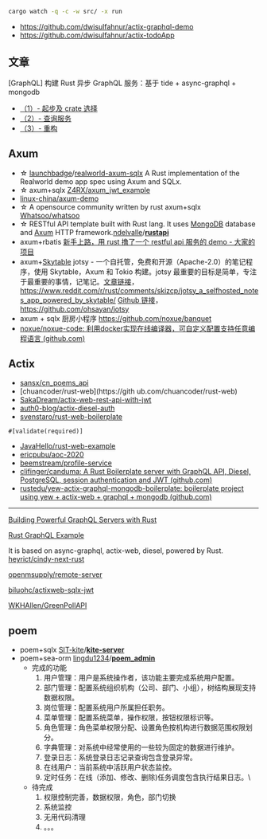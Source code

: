 ```bash
cargo watch -q -c -w src/ -x run
```

- https://github.com/dwisulfahnur/actix-graphql-demo
- https://github.com/dwisulfahnur/actix-todoApp

## 文章

[GraphQL] 构建 Rust 异步 GraphQL 服务：基于 tide + async-graphql + mongodb

- [（1）- 起步及 crate 选择](<https://blog.budshome.com/budshome/gou-jian-rust-yi-bu-graphql-fu-wu-:ji-yu-tide-+-async-graphql-+-mongodb(1)--qi-bu-ji-crate-xuan-ze>)
- [（2）- 查询服务](<https://blog.budshome.com/budshome/gou-jian-rust-yi-bu-graphql-fu-wu-:ji-yu-tide-+-async-graphql-+-mongodb(2)--cha-xun-fu-wu>)
- [（3）- 重构](<https://blog.budshome.com/budshome/gou-jian-rust-yi-bu-graphql-fu-wu-:ji-yu-tide-+-async-graphql-+-mongodb(3)--zhong-gou>)

## Axum

- ☆ [launchbadge](https://github.com/launchbadge)/[realworld-axum-sqlx](https://github.com/launchbadge/realworld-axum-sqlx) A Rust implementation of the Realworld demo app spec using Axum and SQLx.
- ☆ axum+sqlx [Z4RX/axum_jwt_example](https://github.com/Z4RX/axum_jwt_example)
- [linux-china/axum-demo](https://github.com/linux-china/axum-demo)
- ☆ A opensource community written by rust axum+sqlx [Whatsoo/whatsoo](https://github.com/Whatsoo/whatsoo)
- ☆ RESTful API template built with Rust lang. It uses [MongoDB](https://docs.mongodb.com/) database and [Axum](https://github.com/tokio-rs/axum) HTTP framework.[ndelvalle](https://github.com/ndelvalle)/**[rustapi](https://github.com/ndelvalle/rustapi)**
- axum+rbatis [新手上路，用 rust 撸了一个 restful api 服务的 demo - 大家的项目](https://github.com/liyue201/rust-rest-demo)
- axum+[Skytable](https://github.com/skytable/skytable) jotsy - 一个自托管，免费和开源（Apache-2.0）的笔记程序，使用 Skytable，Axum 和 Tokio 构建。jotsy 最重要的目标是简单，专注于最重要的事情，记笔记。[文章链接](https://www.reddit.com/r/rust/comments/skizcp/jotsy_a_selfhosted_notes_app_powered_by_skytable/)，https://www.reddit.com/r/rust/comments/skizcp/jotsy_a_selfhosted_notes_app_powered_by_skytable/ [Github 链接](https://github.com/ohsayan/jotsy)，https://github.com/ohsayan/jotsy
- axum + sqlx 厨房小程序 https://github.com/noxue/banquet
- [noxue/noxue-code: 利用docker实现在线编译器，可自定义配置支持任意编程语言 (github.com)](https://github.com/noxue/noxue-code)

## Actix

- [sansx/cn_poems_api](https://github.com/sansx/cn_poems_api)
- [chuancoder/rust-web](https://gith
  ub.com/chuancoder/rust-web)
- [SakaDream/actix-web-rest-api-with-jwt](https://github.com/SakaDream/actix-web-rest-api-with-jwt)
- [auth0-blog/actix-diesel-auth](https://github.com/auth0-blog/actix-diesel-auth)
- [svenstaro/rust-web-boilerplate](https://github.com/svenstaro/rust-web-boilerplate)

`#[validate(required)]`

- [JavaHello/rust-web-example](https://github.com/JavaHello/rust-web-example)
- [ericpubu/aoc-2020](https://github.com/ericpubu/aoc-2020)
- [beemstream/profile-service](https://github.com/beemstream/profile-service)
- [clifinger/canduma: A Rust Boilerplate server with GraphQL API, Diesel, PostgreSQL, session authentication and JWT (github.com)](https://github.com/clifinger/canduma)
- [rustedu/yew-actix-graphql-mongodb-boilerplate: boilerplate project using yew + actix-web + graphql + mongodb (github.com)](https://github.com/rustedu/yew-actix-graphql-mongodb-boilerplate)

---

[Building Powerful GraphQL Servers with Rust](https://dev.to/open-graphql/building-powerful-graphql-servers-with-rust-3gla)

[Rust GraphQL Example](https://github.com/iwilsonq/rust-graphql-example)

It is based on async-graphql, actix-web, diesel, powered by Rust.
[heyrict/cindy-next-rust](https://github.com/heyrict/cindy-next-rust)

[openmsupply/remote-server](https://github.com/openmsupply/remote-server)

[biluohc/actixweb-sqlx-jwt](https://github.com/biluohc/actixweb-sqlx-jwt)

[WKHAllen/GreenPollAPI](https://github.com/WKHAllen/GreenPollAPI)

## poem

- poem+sqlx [SIT-kite](https://github.com/SIT-kite)/**[kite-server](https://github.com/SIT-kite/kite-server)**
- poem+sea-orm [lingdu1234](https://github.com/lingdu1234)/**[poem_admin](https://github.com/lingdu1234/poem_admin)**
  - 完成的功能
    1. 用户管理：用户是系统操作者，该功能主要完成系统用户配置。
    2. 部门管理：配置系统组织机构（公司、部门、小组），树结构展现支持数据权限。
    3. 岗位管理：配置系统用户所属担任职务。
    4. 菜单管理：配置系统菜单，操作权限，按钮权限标识等。
    5. 角色管理：角色菜单权限分配、设置角色按机构进行数据范围权限划分。
    6. 字典管理：对系统中经常使用的一些较为固定的数据进行维护。
    7. 登录日志：系统登录日志记录查询包含登录异常。
    8. 在线用户：当前系统中活跃用户状态监控。
    9. 定时任务：在线（添加、修改、删除)任务调度包含执行结果日志。\
  - 待完成
    1. 权限控制完善，数据权限，角色，部门切换
    2. 系统监控
    3. 无用代码清理
    4. 。。。
